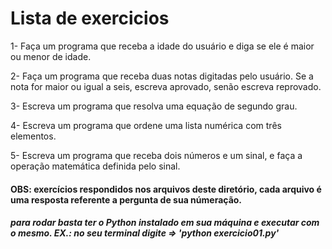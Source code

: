 # Lista de exercicios

1- Faça um programa que receba a idade do usuário e diga se ele é maior ou menor de idade.
 
2- Faça um programa que receba duas notas digitadas pelo usuário. Se a nota for maior ou igual a seis, escreva aprovado, senão escreva reprovado.
 
3- Escreva um programa que resolva uma equação de segundo grau.
 
4- Escreva um programa que ordene uma lista numérica com três elementos.
 
5- Escreva um programa que receba dois números e um sinal, e faça a operação matemática definida pelo sinal. 


#### OBS: exercícios respondidos nos arquivos deste diretório, cada arquivo é uma resposta referente a pergunta de sua númeração. 

##### para rodar basta ter o Python instalado em sua máquina e executar com o mesmo. EX.: no seu terminal digite => 'python exercicio01.py'